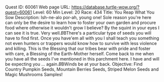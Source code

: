 Quest ID: 60061
Web page URL: https://database.turtle-wow.org/?quest=60061
Level: 60
Min Level: 20
Race: 434
Title: You Reap What You Sow
Description: Ish-ne-alo por-ah, young one! Sole reason you're here can only be the desire to learn how to foster your own garden and procure food where otherwise it wouldn't grow I believe? By the squint in your eyes I can see it is true. Very well.$B$BThere's a particular type of seeds you will have to find first. Once you have'em all with you I shall teach you something not even hunters or trappers would know how to survive with less violence and killing. This is the Blessing that our tribes bear with pride and foster with care, a Blessing of the Earth-Mother herself. Come back to me when you have all the seeds I've mentioned in this parchment here. I have and will be expecting you … again.$B$BWinds be at your back.
Objective: Find Country Pumpkin Seeds, Mountain Berries Seeds, Striped Melon Seeds and Magic Mushrooms Samples!
